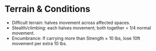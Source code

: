 # Terrain & Conditions

- Difficult terrain: halves movement across affected spaces.
- Stealth/climbing: each halves movement; both together = 1/4 normal movement.
- Encumbrance: If carrying more than Strength × 10 lbs, lose 10ft movement per extra 10 lbs.
